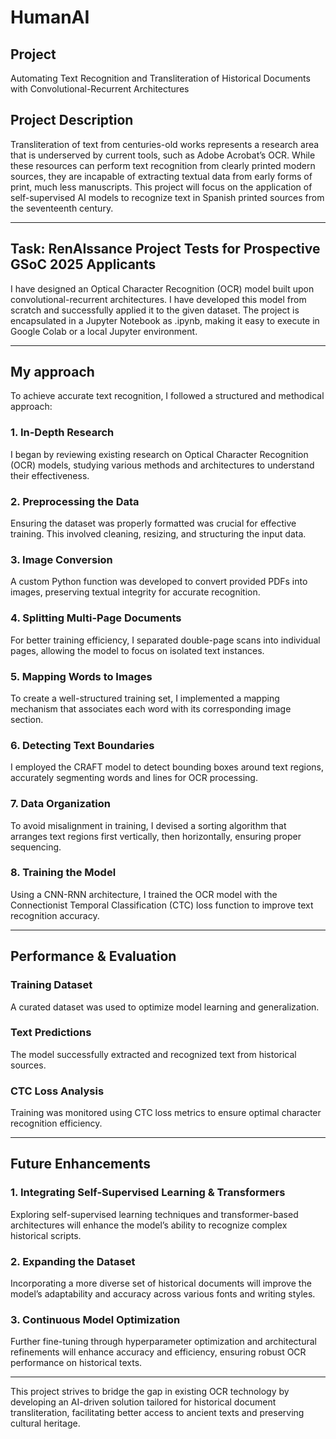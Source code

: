 # HumanAI

## Project
Automating Text Recognition and Transliteration of Historical Documents with Convolutional-Recurrent Architectures

## Project Description
Transliteration of text from centuries-old works represents a research area that is underserved by current tools, such as Adobe Acrobat’s OCR. While these resources can perform text recognition from clearly printed modern sources, they are incapable of extracting textual data from early forms of print, much less manuscripts. This project will focus on the application of self-supervised AI models to recognize text in Spanish printed sources from the seventeenth century.

---

## Task: RenAIssance Project Tests for Prospective GSoC 2025 Applicants
I have designed an Optical Character Recognition (OCR) model built upon convolutional-recurrent architectures. I have developed this model from scratch and successfully applied it to the given dataset. The project is encapsulated in a Jupyter Notebook as .ipynb, making it easy to execute in Google Colab or a local Jupyter environment.

---

## My approach
To achieve accurate text recognition, I followed a structured and methodical approach:

### 1. In-Depth Research
I began by reviewing existing research on Optical Character Recognition (OCR) models, studying various methods and architectures to understand their effectiveness.

### 2. Preprocessing the Data
Ensuring the dataset was properly formatted was crucial for effective training. This involved cleaning, resizing, and structuring the input data.

### 3. Image Conversion
A custom Python function was developed to convert provided PDFs into images, preserving textual integrity for accurate recognition.

### 4. Splitting Multi-Page Documents
For better training efficiency, I separated double-page scans into individual pages, allowing the model to focus on isolated text instances.

### 5. Mapping Words to Images
To create a well-structured training set, I implemented a mapping mechanism that associates each word with its corresponding image section.

### 6. Detecting Text Boundaries
I employed the CRAFT model to detect bounding boxes around text regions, accurately segmenting words and lines for OCR processing.

### 7. Data Organization
To avoid misalignment in training, I devised a sorting algorithm that arranges text regions first vertically, then horizontally, ensuring proper sequencing.

### 8. Training the Model
Using a CNN-RNN architecture, I trained the OCR model with the Connectionist Temporal Classification (CTC) loss function to improve text recognition accuracy.

---

## Performance & Evaluation
### Training Dataset
A curated dataset was used to optimize model learning and generalization.

### Text Predictions
The model successfully extracted and recognized text from historical sources.

### CTC Loss Analysis
Training was monitored using CTC loss metrics to ensure optimal character recognition efficiency.

---

## Future Enhancements

### 1. Integrating Self-Supervised Learning & Transformers
Exploring self-supervised learning techniques and transformer-based architectures will enhance the model’s ability to recognize complex historical scripts.

### 2. Expanding the Dataset
Incorporating a more diverse set of historical documents will improve the model’s adaptability and accuracy across various fonts and writing styles.

### 3. Continuous Model Optimization
Further fine-tuning through hyperparameter optimization and architectural refinements will enhance accuracy and efficiency, ensuring robust OCR performance on historical texts.

---

This project strives to bridge the gap in existing OCR technology by developing an AI-driven solution tailored for historical document transliteration, facilitating better access to ancient texts and preserving cultural heritage.

